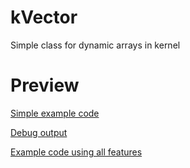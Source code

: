 # kVector
Simple class for dynamic arrays in kernel

# Preview

[Simple example code](Example.png)

[Debug output](Output.png)

[Example code using all features](Example.cpp)
